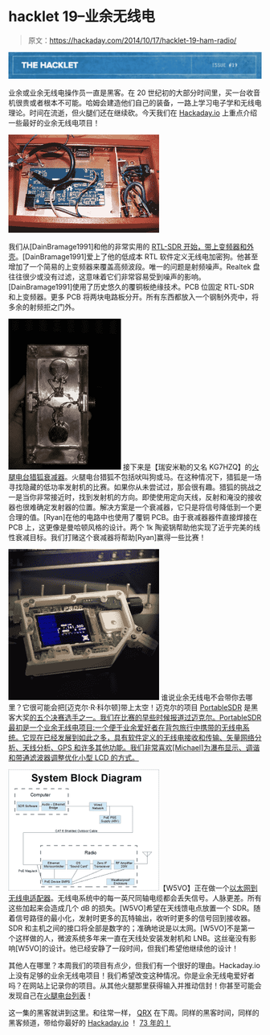 # hacklet 19–业余无线电

> 原文：<https://hackaday.com/2014/10/17/hacklet-19-ham-radio/>

![19](img/03cb2faa54cf9198e2d4791aa123bb8b.png)

业余或业余无线电操作员一直是黑客。在 20 世纪初的大部分时间里，买一台收音机很贵或者根本不可能。哈姆会建造他们自己的装备，一路上学习电子学和无线电理论。时间在流逝，但火腿们还在继续砍。今天我们在 [Hackaday.io](http://hackaday.io/) 上重点介绍一些最好的业余无线电项目！

[![rtl](img/647d0a932f960690f19f65ef8ce33209.png)](http://hackaday.io/project/3075)

我们从[DainBramage1991]和他的非常实用的 [RTL-SDR 开始，带上变频器和外壳](http://hackaday.io/project/3075)。[DainBramage1991]爱上了他的低成本 RTL 软件定义无线电加密狗。他甚至增加了一个简易的上变频器来覆盖高频波段。唯一的问题是射频噪声。Realtek 盘往往很少或没有过滤，这意味着它们非常容易受到噪声的影响。[DainBramage1991]使用了历史悠久的覆铜板绝缘技术。PCB 位固定 RTL-SDR 和上变频器。更多 PCB 将两块电路板分开。所有东西都放入一个钢制外壳中，将多余的射频拒之门外。

[![foxhunt-atten](img/e5ad2601d0e631bc57334cf838ab75ec.png)](http://hackaday.io/project/3075) 接下来是【瑞安米勒的又名 KG7HZQ】的[火腿电台猎狐衰减器](http://hackaday.io/project/2293)。火腿电台猎狐不包括吠叫狗或马。在这种情况下，猎狐是一场寻找隐藏的低功率发射机的比赛。如果你从未尝试过，那会很有趣。猎狐的挑战之一是当你非常接近时，找到发射机的方向。即使使用定向天线，反射和淹没的接收器也很难确定发射器的位置。解决方案是一个衰减器，它只是将信号降低到一个更合理的值。[Ryan]在他的电路中也使用了覆铜 PCB。由于衰减器器件直接焊接在 PCB 上，这更像是曼哈顿风格的设计。两个 1k 陶瓷锅帮助他实现了近乎完美的线性衰减目标。我们打赌这个衰减器将帮助[Ryan]赢得一些比赛！

[![psdr](img/6c93b915ad645acad467f212fcef72e2.png)](http://hackaday.io/project/1538) 谁说业余无线电不会带你去哪里？它很可能会把[迈克尔·R·科尔顿]带上太空！迈克尔的项目 [PortableSDR](http://hackaday.io/project/1538) 是黑客大奖[的五个决赛选手之一。我们在比赛的早些时候报道过迈克尔。PortableSDR 最初是一个业余无线电项目:一个便于业余爱好者在背包旅行中携带的无线电系统。它现在已经发展到如此之多，具有软件定义的无线电接收和传输、矢量网络分析、天线分析、GPS 和许多其他功能。我们非常喜欢[Michael]为瀑布显示、调谐和带通滤波器调整优化小型 LCD 的方式。](http://hackaday.io/prize)

[![e2ra](img/713fe0e64949334a395fe37f7d8e2c79.png)](http://hackaday.io/project/2507)【W5VO】正在做一个[以太网到无线电适配器](http://hackaday.io/project/2507)。无线电系统中的每一英尺同轴电缆都会丢失信号。人脉更差。所有这些加起来会造成几个 dB 的损失。[W5VO]希望在天线馈电点放置一个 SDR。随着信号路径的最小化，发射时更多的瓦特输出，收听时更多的信号回到接收器。SDR 和主机之间的接口将全部是数字的；准确地说是以太网。[W5VO]不是第一个这样做的人，微波系统多年来一直在天线处安装发射机和 LNB。这丝毫没有影响[W5VO]的设计。他已经安静了一段时间，但我们希望他继续他的设计！

其他人在哪里？本周我们的项目有点少，但我们有一个很好的理由。Hackaday.io 上没有足够的业余无线电项目！我们希望改变这种情况。你是业余无线电爱好者吗？在网站上记录你的项目。从其他火腿那里获得输入并推动信封！你甚至可能会发现自己在[火腿电台列表](http://hackaday.io/list/3188)！

这一集的黑客就讲到这里。和往常一样， [QRX](http://en.wikipedia.org/wiki/Q_code) 在下周。同样的黑客时间，同样的黑客频道，带给你最好的 [Hackaday.io](http://hackaday.io) ！ [73 年的！](http://en.wikipedia.org/wiki/92_Code)